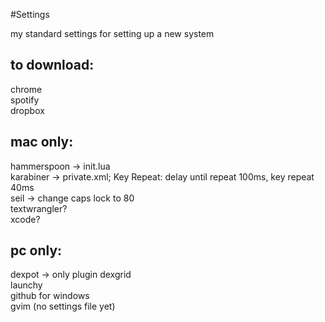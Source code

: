 #Settings

my standard settings for setting up a new system

## to download:
chrome  
spotify  
dropbox  

## mac only:
hammerspoon -> init.lua  
karabiner -> private.xml; Key Repeat: delay until repeat 100ms, key repeat 40ms  
seil -> change caps lock to 80  
textwrangler?  
xcode?  

## pc only: 
dexpot -> only plugin dexgrid  
launchy  
github for windows  
gvim (no settings file yet)  
